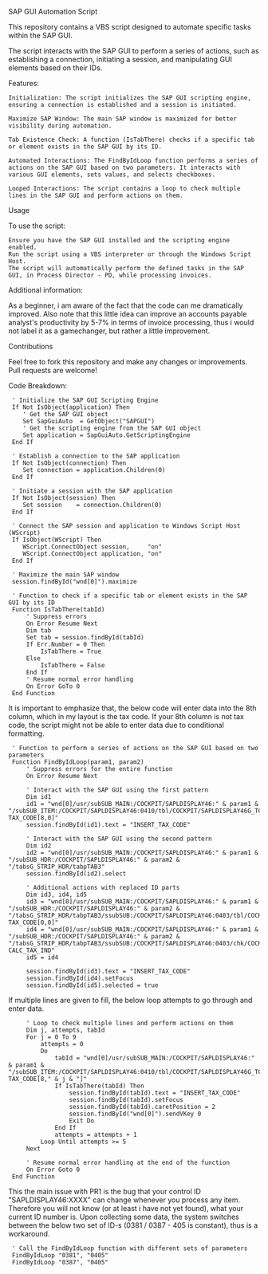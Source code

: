 SAP GUI Automation Script

This repository contains a VBS script designed to automate specific tasks within the SAP GUI.

The script interacts with the SAP GUI to perform a series of actions, such as establishing a connection, initiating a session, and manipulating GUI elements based on their IDs.

Features:

    Initialization: The script initializes the SAP GUI scripting engine, ensuring a connection is established and a session is initiated.

    Maximize SAP Window: The main SAP window is maximized for better visibility during automation.

    Tab Existence Check: A function (IsTabThere) checks if a specific tab or element exists in the SAP GUI by its ID.

    Automated Interactions: The FindByIdLoop function performs a series of actions on the SAP GUI based on two parameters. It interacts with various GUI elements, sets values, and selects checkboxes.

    Looped Interactions: The script contains a loop to check multiple lines in the SAP GUI and perform actions on them.

Usage

To use the script:

    Ensure you have the SAP GUI installed and the scripting engine enabled.
    Run the script using a VBS interpreter or through the Windows Script Host.
    The script will automatically perform the defined tasks in the SAP GUI, in Process Director - PD, while processing invoices.

Additional information:

As a beginner, i am aware of the fact that the code can me dramatically improved. Also note that this little idea can improve an accounts payable analyst's productivity by 5-7% in terms of invoice processing, thus i would not label it as a gamechanger, but rather a little improvement.

Contributions

Feel free to fork this repository and make any changes or improvements. Pull requests are welcome!

Code Breakdown:

     ' Initialize the SAP GUI Scripting Engine
     If Not IsObject(application) Then
        ' Get the SAP GUI object
        Set SapGuiAuto  = GetObject("SAPGUI")
        ' Get the scripting engine from the SAP GUI object
        Set application = SapGuiAuto.GetScriptingEngine
     End If
     
     ' Establish a connection to the SAP application
     If Not IsObject(connection) Then
        Set connection = application.Children(0)
     End If
     
     ' Initiate a session with the SAP application
     If Not IsObject(session) Then
        Set session    = connection.Children(0)
     End If
     
     ' Connect the SAP session and application to Windows Script Host (WScript)
     If IsObject(WScript) Then
        WScript.ConnectObject session,     "on"
        WScript.ConnectObject application, "on"
     End If
     
     ' Maximize the main SAP window
     session.findById("wnd[0]").maximize
     
     ' Function to check if a specific tab or element exists in the SAP GUI by its ID
     Function IsTabThere(tabId)
         ' Suppress errors
         On Error Resume Next
         Dim tab
         Set tab = session.findById(tabId)
         If Err.Number = 0 Then
             IsTabThere = True
         Else
             IsTabThere = False
         End If
         ' Resume normal error handling
         On Error GoTo 0
     End Function

 It is important to emphasize that, the below code will enter data into the 8th column, which in my layout is the tax code. If your 8th column is not tax code, the script might not be able to enter data due to conditional formatting. 
     
     ' Function to perform a series of actions on the SAP GUI based on two parameters
     Function FindByIdLoop(param1, param2)
         ' Suppress errors for the entire function
         On Error Resume Next       
     
         ' Interact with the SAP GUI using the first pattern
         Dim id1
         id1 = "wnd[0]/usr/subSUB_MAIN:/COCKPIT/SAPLDISPLAY46:" & param1 & "/subSUB_ITEM:/COCKPIT/SAPLDISPLAY46:0410/tbl/COCKPIT/SAPLDISPLAY46G_TC_ITEM_DET/ctxt/COCKPIT/SITEM_DISP-TAX_CODE[8,0]"
         session.findById(id1).text = "INSERT_TAX_CODE"
     
         ' Interact with the SAP GUI using the second pattern
         Dim id2
         id2 = "wnd[0]/usr/subSUB_MAIN:/COCKPIT/SAPLDISPLAY46:" & param1 & "/subSUB_HDR:/COCKPIT/SAPLDISPLAY46:" & param2 & "/tabsG_STRIP_HDR/tabpTAB3"
         session.findById(id2).select
     
         ' Additional actions with replaced ID parts
         Dim id3, id4, id5
         id3 = "wnd[0]/usr/subSUB_MAIN:/COCKPIT/SAPLDISPLAY46:" & param1 & "/subSUB_HDR:/COCKPIT/SAPLDISPLAY46:" & param2 & "/tabsG_STRIP_HDR/tabpTAB3/ssubSUB:/COCKPIT/SAPLDISPLAY46:0403/tbl/COCKPIT/SAPLDISPLAY46G_TC_TAX_DET/ctxt/COCKPIT/STAX_DISP-TAX_CODE[0,0]"
         id4 = "wnd[0]/usr/subSUB_MAIN:/COCKPIT/SAPLDISPLAY46:" & param1 & "/subSUB_HDR:/COCKPIT/SAPLDISPLAY46:" & param2 & "/tabsG_STRIP_HDR/tabpTAB3/ssubSUB:/COCKPIT/SAPLDISPLAY46:0403/chk/COCKPIT/SHDR_DISP-CALC_TAX_IND"
         id5 = id4
     
         session.findById(id3).text = "INSERT_TAX_CODE"
         session.findById(id4).setFocus
         session.findById(id5).selected = true
         
If multiple lines are given to fill, the below loop attempts to go through and enter data.
         
     
         ' Loop to check multiple lines and perform actions on them
         Dim j, attempts, tabId
         For j = 0 To 9
             attempts = 0
             Do
                 tabId = "wnd[0]/usr/subSUB_MAIN:/COCKPIT/SAPLDISPLAY46:" & param1 & "/subSUB_ITEM:/COCKPIT/SAPLDISPLAY46:0410/tbl/COCKPIT/SAPLDISPLAY46G_TC_ITEM_DET/ctxt/COCKPIT/SITEM_DISP-TAX_CODE[8," & j & "]"
                 If IsTabThere(tabId) Then
                     session.findById(tabId).text = "INSERT_TAX_CODE"
                     session.findById(tabId).setFocus
                     session.findById(tabId).caretPosition = 2
                     session.findById("wnd[0]").sendVKey 0
                     Exit Do
                 End If
                 attempts = attempts + 1
             Loop Until attempts >= 5
         Next
     
         ' Resume normal error handling at the end of the function
         On Error Goto 0
     End Function

This the main issue with PR1 is the bug that your control ID "SAPLDISPLAY46:XXXX" can change whenever you process any item. Therefore you will not know (or at least i have not yet found), what your current ID number is. Upon collecting some data, the system switches between the below two set of ID-s (0381 / 0387 - 405 is constant), thus is a workaround.    
     
     ' Call the FindByIdLoop function with different sets of parameters
     FindByIdLoop "0381", "0405"
     FindByIdLoop "0387", "0405"
